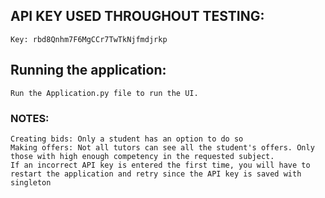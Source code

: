 

## API KEY USED THROUGHOUT TESTING:

	Key: rbd8Qnhm7F6MgCCr7TwTkNjfmdjrkp

## Running the application:

	Run the Application.py file to run the UI.



### NOTES:

	Creating bids: Only a student has an option to do so
	Making offers: Not all tutors can see all the student's offers. Only those with high enough competency in the requested subject.
	If an incorrect API key is entered the first time, you will have to restart the application and retry since the API key is saved with singleton
